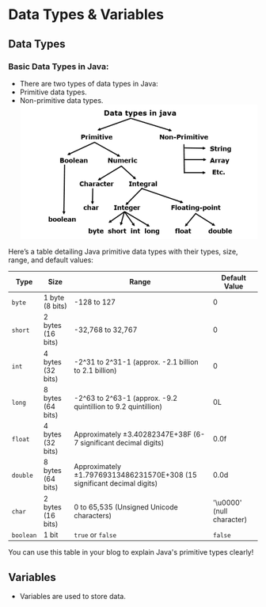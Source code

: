 # Data Types & Variables  
## Data Types
### Basic Data Types in Java: 
* There are two types of data types in Java: 
* Primitive data types. 
* Non-primitive data types. 
![Data Types!](/Java/Images/DataTypes_ss.png "Data Types")

Here’s a table detailing Java primitive data types with their types, size, range, and default values:

| **Type**  | **Size**       | **Range**                                                               | **Default Value** |
|-----------|----------------|-------------------------------------------------------------------------|-------------------|
| `byte`    | 1 byte (8 bits) | -128 to 127                                                             | 0                 |
| `short`   | 2 bytes (16 bits) | -32,768 to 32,767                                                       | 0                 |
| `int`     | 4 bytes (32 bits) | -2^31 to 2^31-1 (approx. -2.1 billion to 2.1 billion)                   | 0                 |
| `long`    | 8 bytes (64 bits) | -2^63 to 2^63-1 (approx. -9.2 quintillion to 9.2 quintillion)           | 0L                |
| `float`   | 4 bytes (32 bits) | Approximately ±3.40282347E+38F (6-7 significant decimal digits)         | 0.0f              |
| `double`  | 8 bytes (64 bits) | Approximately ±1.79769313486231570E+308 (15 significant decimal digits) | 0.0d              |
| `char`    | 2 bytes (16 bits) | 0 to 65,535 (Unsigned Unicode characters)                              | '\u0000' (null character) |
| `boolean` | 1 bit           | `true` or `false`                                                       | `false`           |

You can use this table in your blog to explain Java's primitive types clearly!

## Variables
* Variables are used to store data.
